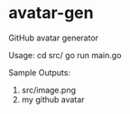 # avatar-gen
GitHub avatar generator

Usage:
cd src/
go run main.go

Sample Outputs:
1. src/image.png
2. my github avatar
